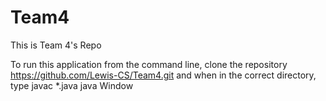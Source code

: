 # Team4
This is Team 4's Repo

To run this application from the command line, clone the repository
https://github.com/Lewis-CS/Team4.git
and when in the correct directory, type
javac *.java
java Window
